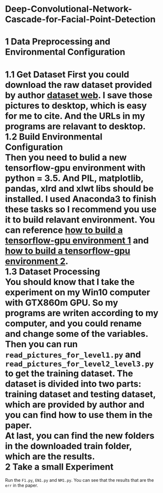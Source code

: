# Deep-Convolutional-Network-Cascade-for-Facial-Point-Detection

1 Data Preprocessing and Environmental Configuration
======
1.1 Get Dataset
First you could download the raw dataset provided by author [dataset web](http://mmlab.ie.cuhk.edu.hk/archive/CNN/). I save those pictures to desktop, which is easy for me to cite. And the URLs in my programs are relavant to desktop.
</br>
1.2 Build Environmental Configuration
</br>
Then you need to bulid a new tensorflow-gpu environment with python = 3.5. And PIL, matplotlib, pandas, xlrd and xlwt libs should be installed. I used Anaconda3 to finish these tasks so I recommend you use it to build relavant environment. You can reference [how to build a tensorflow-gpu environment 1](https://blog.csdn.net/lwplwf/article/details/54894364) and [how to build a tensorflow-gpu environment 2](https://blog.csdn.net/lwplwf/article/details/54896088).
</br>
1.3 Dataset Processing
</br>
You should know that I take the experiment on my Win10 computer with GTX860m GPU. So my programs are writen according to my computer, and you could rename and change some of the variables.
</br>
Then you can run `read_pictures_for_level1.py` and `read_pictures_for_level2_level3.py` to get the training dataset. The dataset is divided into two parts: training dataset and testing dataset, which are provided by author and you can find how to use them in the paper.
</br>
At last, you can find the new folders in the downloaded train folder, which are the results.
</br>
2 Take a small Experiment
======
Run the `F1.py`, `EN1.py` and `NM1.py`. You can see that the results that are the `err` in the paper.
